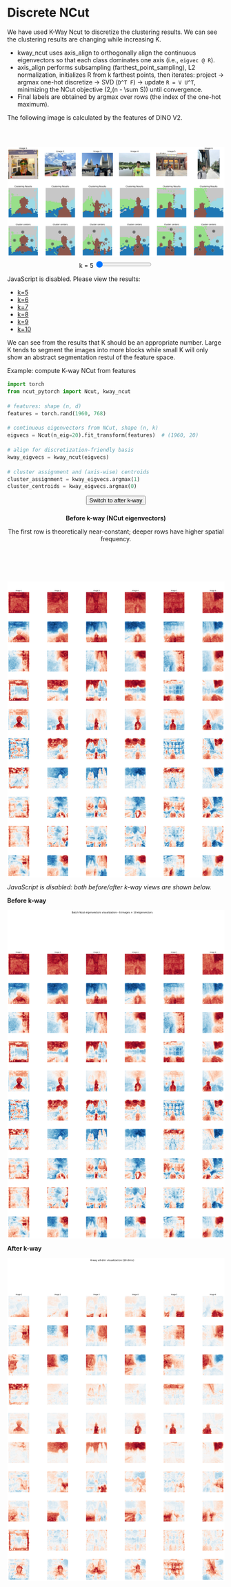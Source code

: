 # Discrete NCut

We have used K-Way Ncut to discretize the clustering results. We can see the clustering results are changing while increasing K.

- kway_ncut uses axis_align to orthogonally align the continuous eigenvectors so that each class dominates one axis (i.e., `eigvec @ R`).
- axis_align performs subsampling (farthest_point_sampling), L2 normalization, initializes R from k farthest points, then iterates: project → argmax one-hot discretize → SVD (`D^T F`) → update `R = V U^T`, minimizing the NCut objective \(2\,(n - \sum S)\) until convergence.
- Final labels are obtained by argmax over rows (the index of the one-hot maximum).

The following image is calculated by the features of DINO V2.

<div id="discrete-ncut-slider" style="text-align:center;">
<div>
<img id="k-image" src="images/k_5.png" alt="Discrete NCut result for k=5" style="max-width:100%; height:auto; display:block; margin:0 auto; clip-path: inset(15% 0 0 0); -webkit-clip-path: inset(15% 0 0 0);" />
</div>
<div style="margin-top:8px;">
<label for="k-slider">k = <span id="k-value">5</span></label>
<input type="range" id="k-slider" min="5" max="10" step="1" value="5" />
</div>
</div>
<script>
(function(){
var slider = document.getElementById('k-slider');
var valueEl = document.getElementById('k-value');
var imgEl = document.getElementById('k-image');
if (!slider || !valueEl || !imgEl) return;
function update(){
  var k = parseInt(slider.value, 10);
  valueEl.textContent = k;
  imgEl.src = 'images/k_' + k + '.png';
  imgEl.alt = 'Discrete NCut result for k=' + k;
}
slider.addEventListener('input', update);
slider.addEventListener('change', update);
update();
})();
</script>
<noscript>
<p>JavaScript is disabled. Please view the results:</p>
<ul>
<li><a href="../images/k_5.png">k=5</a></li>
<li><a href="../images/k_6.png">k=6</a></li>
<li><a href="../images/k_7.png">k=7</a></li>
<li><a href="../images/k_8.png">k=8</a></li>
<li><a href="../images/k_9.png">k=9</a></li>
<li><a href="../images/k_10.png">k=10</a></li>
</ul>
</noscript>

We can see from the results that K should be an appropriate number. Large K tends to segment the images into more blocks while small K will only show an abstract segmentation restul of the feature space.


Example: compute K-way NCut from features
```python
import torch
from ncut_pytorch import Ncut, kway_ncut

# features: shape (n, d)
features = torch.rand(1960, 768)

# continuous eigenvectors from NCut, shape (n, k)
eigvecs = Ncut(n_eig=20).fit_transform(features)  # (1960, 20)

# align for discretization-friendly basis
kway_eigvecs = kway_ncut(eigvecs)

# cluster assignment and (axis-wise) centroids
cluster_assignment = kway_eigvecs.argmax(1)
cluster_centroids = kway_eigvecs.argmax(0) 
```


<div id="kway-toggle" style="text-align:center;">
<button id="kway-switch" style="margin-bottom:8px;">Switch to after k-way</button>

<div id="kway-before">
<p><strong>Before k-way (NCut eigenvectors)</strong></p>
<p>The first row is theoretically near-constant; deeper rows have higher spatial frequency.</p>
<div style="text-align:center;">
<img src="../images/ncut_batch_eigenvectors.png" alt="NCut eigenvectors (before k-way)" style="max-width:100%; height:auto; display:block; margin:0 auto; clip-path: inset(15% 0 0 0); -webkit-clip-path: inset(10% 0 0 0);" />
</div>
</div>

<div id="kway-after" style="display:none;">
<p><strong>After k-way (K-way projection channels, k=10)</strong></p>
<p>These are the 10 channel responses before one-hot; after alignment, channels become more axis-aligned (unimodal).</p>
<div style="text-align:center;">
<img src="../images/ncut_kway_all_dimensions.png" alt="K-way eigenvectors channels (k=10), before argmax" style="max-width:100%; height:auto; display:block; margin:0 auto; clip-path: inset(10% 0 0 0); -webkit-clip-path: inset(10% 0 0 0);" />
</div>
</div>
</div>
<script>
(function(){
var btn = document.getElementById('kway-switch');
var beforeEl = document.getElementById('kway-before');
var afterEl = document.getElementById('kway-after');
if (!btn || !beforeEl || !afterEl) return;
var showAfter = false;
function render(){
  if (showAfter){
    beforeEl.style.display = 'none';
    afterEl.style.display = '';
    btn.textContent = 'Switch to before k-way';
  } else {
    beforeEl.style.display = '';
    afterEl.style.display = 'none';
    btn.textContent = 'Switch to after k-way';
  }
}
btn.addEventListener('click', function(){
  showAfter = !showAfter;
  render();
});
render();
})();
</script>
<noscript>
<p><em>JavaScript is disabled: both before/after k-way views are shown below.</em></p>
<p><strong>Before k-way</strong></p>
<img src="images/ncut_batch_eigenvectors.png" style="max-width:100%; height:auto; display:block; margin:0 auto;" />
<p><strong>After k-way</strong></p>
<img src="images/ncut_kway_all_dimensions.png" style="max-width:100%; height:auto; display:block; margin:0 auto;" />
</noscript>
